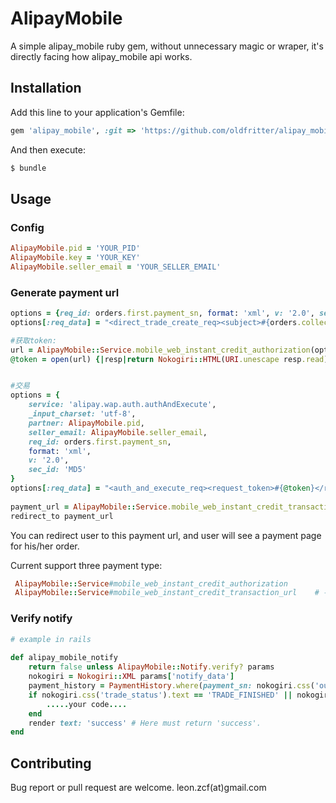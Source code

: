 # AlipayMobile 

A simple alipay_mobile ruby gem, without unnecessary magic or wraper, it's directly facing how alipay_mobile api works.



## Installation

Add this line to your application's Gemfile:


```ruby
gem 'alipay_mobile', :git => 'https://github.com/oldfritter/alipay_mobile.git'
```

And then execute:

```sh
$ bundle
```

## Usage

### Config

```ruby
AlipayMobile.pid = 'YOUR_PID'
AlipayMobile.key = 'YOUR_KEY'
AlipayMobile.seller_email = 'YOUR_SELLER_EMAIL'
```

### Generate payment url

```ruby
options = {req_id: orders.first.payment_sn, format: 'xml', v: '2.0', sec_id: 'MD5'}
options[:req_data] = "<direct_trade_create_req><subject>#{orders.collect{|order|order.subject}.join(",").gsub(' ','')}</subject><out_trade_no>#{orders.first.out_trade_no}</out_trade_no><total_fee>#{orders.collect{|order|order.order_total_price}.sum}</total_fee><seller_account_name>#{Alipay.seller_email}</seller_account_name><call_back_url>#{orders.first.call_back_url{payment = 'alipay_mobile'}}</call_back_url><notify_url>#{orders.first.notify_url{payment = 'alipay_mobile'}}</notify_url><out_user>#{orders.first.out_user}</out_user><merchant_url>#{orders.first.merchant_url{payment = 'alipay_mobile'}}</merchant_url><pay_expire>3600</pay_expire><payment_type>1</payment_type></direct_trade_create_req>"

#获取token:
url = AlipayMobile::Service.mobile_web_instant_credit_authorization(options)
@token = open(url) {|resp|return Nokogiri::HTML(URI.unescape resp.read).css('request_token').text}


#交易
options = {
	service: 'alipay.wap.auth.authAndExecute',
	_input_charset: 'utf-8',
	partner: AlipayMobile.pid,
	seller_email: AlipayMobile.seller_email,
	req_id: orders.first.payment_sn, 
	format: 'xml', 
	v: '2.0', 
	sec_id: 'MD5'
}			
options[:req_data] = "<auth_and_execute_req><request_token>#{@token}</request_token></auth_and_execute_req>"
			
payment_url = AlipayMobile::Service.mobile_web_instant_credit_transaction_url(options)
redirect_to payment_url
```

You can redirect user to this payment url, and user will see a payment page for his/her order.

Current support three payment type:
```ruby
 AlipayMobile::Service#mobile_web_instant_credit_authorization	        # 手机网页即时到账授权接口
 AlipayMobile::Service#mobile_web_instant_credit_transaction_url 	# 手机网页即时到账交易接口
```

### Verify notify

```ruby
# example in rails
    
def alipay_mobile_notify
	return false unless AlipayMobile::Notify.verify? params
	nokogiri = Nokogiri::XML params['notify_data']
	payment_history = PaymentHistory.where(payment_sn: nokogiri.css('out_trade_no').text).first # PaymentHistory is a Model in my project.
	if nokogiri.css('trade_status').text == 'TRADE_FINISHED' || nokogiri.css('trade_status').text == 'TRADE_SUCCESS'
		.....your code....
	end
	render text: 'success' # Here must return 'success'.
end

```

## Contributing

Bug report or pull request are welcome. leon.zcf(at)gmail.com
